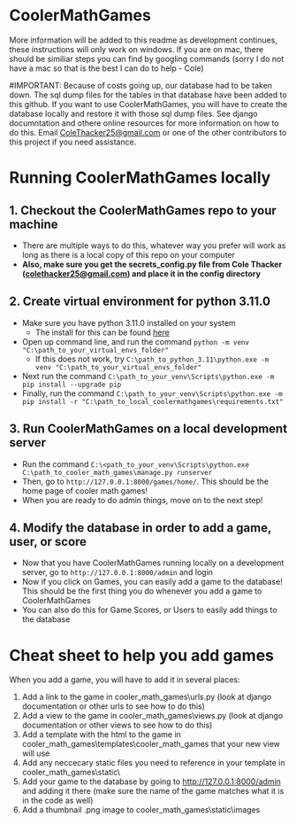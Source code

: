# CoolerMathGames
More information will be added to this readme as development continues, these instructions will only work on windows. If you are on mac, there should be similiar steps you can find by googling commands (sorry I do not have a mac so that is the best I can do to help - Cole)

#IMPORTANT:
Because of costs going up, our database had to be taken down. The sql dump files for the tables in that database have been added to this github. If you want to use CoolerMathGames, you will have to create the database locally and restore it with those sql dump files. See django documntation and othere online resources for more information on how to do this. Email ColeThacker25@gmail.com or one of the other contributors to this project if you need assistance.

# Running CoolerMathGames locally

## 1. Checkout the CoolerMathGames repo to your machine
- There are multiple ways to do this, whatever way you prefer will work as long as there is a local copy of this repo on your computer
- **Also, make sure you get the secrets_config.py file from Cole Thacker (colethacker25@gmail.com) and place it in the config directory**
## 2. Create virtual environment for python 3.11.0
- Make sure you have python 3.11.0 installed on your system
  - The install for this can be found [here](https://www.python.org/downloads/release/python-3110/)
- Open up command line, and run the command `python -m venv "C:\path_to_your_virtual_envs_folder"`
  - If this does not work, try `C:\path_to_python_3.11\python.exe -m venv "C:\path_to_your_virtual_envs_folder"`
- Next run the command `C:\path_to_your_venv\Scripts\python.exe -m pip install --upgrade pip`
- Finally, run the command `C:\path_to_your_venv\Scripts\python.exe -m pip install -r "C:\path_to_local_coolermathgames\requirements.txt"`

## 3. Run CoolerMathGames on a local development server
- Run the command `C:\<path_to_your_venv\Scripts\python.exe C:\path_to_cooler_math_games\manage.py runserver`
- Then, go to `http://127.0.0.1:8000/games/home/`. This should be the home page of cooler math games!
- When you are ready to do admin things, move on to the next step!

## 4. Modify the database in order to add a game, user, or score
- Now that you have CoolerMathGames running locally on a development server, go to `http://127.0.0.1:8000/admin` and login
- Now if you click on Games, you can easily add a game to the database! This should be the first thing you do whenever you add a game to CoolerMathGames
- You can also do this for Game Scores, or Users to easily add things to the database

# Cheat sheet to help you add games
When you add a game, you will have to add it in several places:
1. Add a link to the game in cooler_math_games\urls.py (look at django documentation or other urls to see how to do this)
2. Add a view to the game in cooler_math_games\views.py (look at django documentation or other views to see how to do this)
3. Add a template with the html to the game in cooler_math_games\templates\cooler_math_games that your new view will use
4. Add any neccecary static files you need to reference in your template in cooler_math_games\static\
5. Add your game to the database by going to http://127.0.0.1:8000/admin and adding it there (make sure the name of the game matches what it is in the code as well)
6. Add a thumbnail .png image to cooler_math_games\static\images
